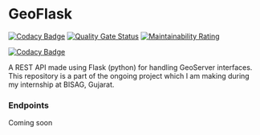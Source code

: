 # GeoFlask
[![Codacy Badge](https://api.codacy.com/project/badge/Grade/7d94270ec1504975a97b3acc79a6f04d)](https://app.codacy.com/app/PranjalGupta2199/geoFlask?utm_source=github.com&utm_medium=referral&utm_content=PranjalGupta2199/geoFlask&utm_campaign=Badge_Grade_Dashboard) [![Quality Gate Status](https://sonarcloud.io/api/project_badges/measure?project=PranjalGupta2199_geoFlask&metric=alert_status)](https://sonarcloud.io/dashboard?id=PranjalGupta2199_geoFlask) [![Maintainability Rating](https://sonarcloud.io/api/project_badges/measure?project=PranjalGupta2199_geoFlask&metric=sqale_rating)](https://sonarcloud.io/dashboard?id=PranjalGupta2199_geoFlask)

[![Codacy Badge](https://api.codacy.com/project/badge/Grade/7d94270ec1504975a97b3acc79a6f04d)](https://app.codacy.com/app/PranjalGupta2199/geoFlask?utm_source=github.com&utm_medium=referral&utm_content=PranjalGupta2199/geoFlask&utm_campaign=Badge_Grade_Dashboard)

A REST API made using Flask (python) for handling GeoServer interfaces. This repository is a part of the ongoing project which I am making during my internship at BISAG, Gujarat.

### Endpoints 

Coming soon
